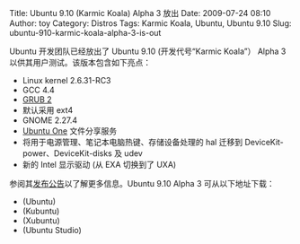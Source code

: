 Title: Ubuntu 9.10 (Karmic Koala) Alpha 3 放出
Date: 2009-07-24 08:10
Author: toy
Category: Distros
Tags: Karmic Koala, Ubuntu, Ubuntu 9.10
Slug: ubuntu-910-karmic-koala-alpha-3-is-out

Ubuntu 开发团队已经放出了 Ubuntu 9.10 (开发代号“Karmic Koala”） Alpha 3
以供其用户测试。该版本包含如下亮点：

* Linux kernel 2.6.31-RC3  
* GCC 4.4  
* [GRUB 2](http://linuxtoy.org/archives/ubuntu-910-grub-2.html)  
* 默认采用 ext4  
* GNOME 2.27.4  
* [Ubuntu One](http://linuxtoy.org/archives/ubuntu-one.html)
文件分享服务  
* 将用于电源管理、笔记本电脑热键、存储设备处理的 hal 迁移到
DeviceKit-power、DeviceKit-disks 及 udev  
* 新的 Intel 显示驱动 (从 EXA 切换到了 UXA)

参阅其[发布公告](https://lists.ubuntu.com/archives/ubuntu-devel-announce/2009-July/000594.html)以了解更多信息。Ubuntu
9.10 Alpha 3 可从以下地址下载：

* (Ubuntu)  
* (Kubuntu)  
* (Xubuntu)  
* (Ubuntu Studio)

